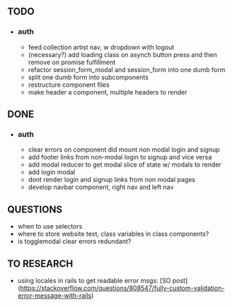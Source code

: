 ## TODO
* ### auth
  * feed collection artist nav, w dropdown with logout
  * (necessary?) add loading class on asynch button press and
  then remove on promise fulfillment
  * refactor session_form_modal and session_form into one dumb form
  * split one dumb form into subcomponents
  * restructure component files
  * make header a component, multiple headers to render

## DONE
* ### auth
  * clear errors on component did mount non modal login and signup
  * add footer links from non-modal login to signup and vice versa
  * add modal reducer to get modal slice of state w/ modals to render
  * add login modal
  * dont render login and signup links from non modal pages
  * develop navbar component, right nav and left nav

## QUESTIONS
* when to use selectors
* where to store website text, class variables in class components?
* is togglemodal clear errors redundant?

## TO RESEARCH
* using locales in rails to get readable error msgs: [SO post] (https://stackoverflow.com/questions/808547/fully-custom-validation-error-message-with-rails)

